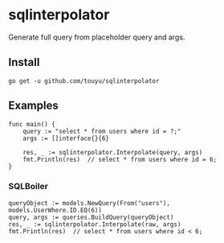 # sqlinterpolator
Generate full query from placeholder query and args.

## Install
```
go get -u github.com/touyu/sqlinterpolator
```

## Examples
```golang
func main() {
    query := "select * from users where id = ?;"
    args := []interface{}{6}

    res, _ := sqlinterpolator.Interpolate(query, args)
    fmt.Println(res)  // select * from users where id = 6;
}
```

### SQLBoiler
```golang
queryObject := models.NewQuery(From("users"), models.UserWhere.ID.EQ(6))
query, args := queries.BuildQuery(queryObject)
res, _ := sqlinterpolator.Interpolate(raw, args)
fmt.Println(res)  // select * from users where id < 6;
```
